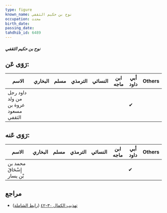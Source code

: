 ```yaml
---
type: figure
known_name: نوح بن حكيم الثقفي
occupation: محدث
birth_date:
passing_date:
tahdhib_id: 6489
---
```

##### نوح بن حكيم الثقفي

## رَوَى عَن:
| الاسم                                | البخاري | مسلم | الترمذي | النسائي | ابن ماجه | أبي داود | Others |
| ------------------------------------ | ------- | ---- | ------- | ------- | -------- | -------- | ------ |
| داود رجل من ولد عروة بن مسعود الثقفي |         |      |         |         |          | ✔        |        |
## رَوَى عَنه:
| الاسم                      | البخاري | مسلم | الترمذي | النسائي | ابن ماجه | أبي داود | Others |
| -------------------------- | ------- | ---- | ------- | ------- | -------- | -------- | ------ |
| محمد بن إِسْحَاقَ بْن يسار |         |      |         |         |          | ✔        |        |
## مراجع
- [تهذيب الكمال ٣٠-٤٢](obsidian://open?vault=Tahdhib-al-Kamal&file=Figures/٦٤٨٩-نوح%20بن%20حكيم%20الثقفي) ([رابط الشاملة](https://shamela.ws/book/3722/16108))